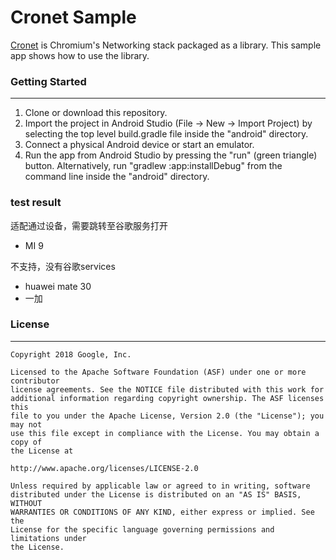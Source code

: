 Cronet Sample
===================================

[Cronet](https://chromium.googlesource.com/chromium/src/+/master/components/cronet?autodive=0%2F%2F)
is Chromium's Networking stack packaged as a library. This sample app shows how to use the library.

### Getting Started

---------------
1. Clone or download this repository.
2. Import the project in Android Studio (File &rightarrow; New &rightarrow;
Import Project) by selecting the top level build.gradle file inside the
"android" directory.
3. Connect a physical Android device or start an emulator. 
4. Run the app from Android Studio by pressing the "run" (green triangle)
button. Alternatively,
run "gradlew :app:installDebug" from the command line inside the "android"
directory.

### test result

适配通过设备，需要跳转至谷歌服务打开

* MI 9

不支持，没有谷歌services

* huawei mate 30
* 一加



### License
---------------

```
Copyright 2018 Google, Inc.

Licensed to the Apache Software Foundation (ASF) under one or more contributor
license agreements. See the NOTICE file distributed with this work for
additional information regarding copyright ownership. The ASF licenses this
file to you under the Apache License, Version 2.0 (the "License"); you may not
use this file except in compliance with the License. You may obtain a copy of
the License at

http://www.apache.org/licenses/LICENSE-2.0

Unless required by applicable law or agreed to in writing, software
distributed under the License is distributed on an "AS IS" BASIS, WITHOUT
WARRANTIES OR CONDITIONS OF ANY KIND, either express or implied. See the
License for the specific language governing permissions and limitations under
the License.
```

